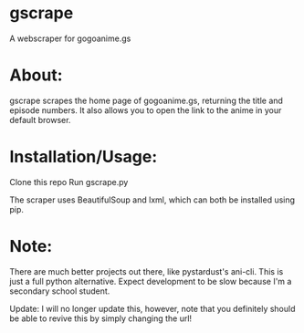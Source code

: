 # gscrape
A webscraper for gogoanime.gs



# About:
gscrape scrapes the home page of gogoanime.gs, returning the title and episode numbers. It also allows you to open the link to the anime in your default browser.

# Installation/Usage:

Clone this repo
Run gscrape.py

The scraper uses BeautifulSoup and lxml, which can both be installed using pip.

# Note:
There are much better projects out there, like pystardust's ani-cli. This is just a full python alternative. Expect development to be slow because I'm a secondary school student.

Update: I will no longer update this, however, note that you definitely should be able to revive this by simply changing the url!
